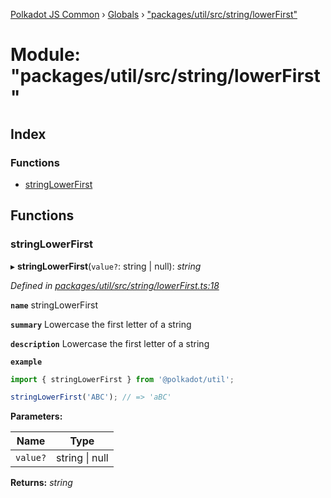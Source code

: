 [Polkadot JS Common](../README.md) › [Globals](../globals.md) › ["packages/util/src/string/lowerFirst"](_packages_util_src_string_lowerfirst_.md)

# Module: "packages/util/src/string/lowerFirst"

## Index

### Functions

* [stringLowerFirst](_packages_util_src_string_lowerfirst_.md#stringlowerfirst)

## Functions

###  stringLowerFirst

▸ **stringLowerFirst**(`value?`: string | null): *string*

*Defined in [packages/util/src/string/lowerFirst.ts:18](https://github.com/polkadot-js/common/blob/5c886b0f/packages/util/src/string/lowerFirst.ts#L18)*

**`name`** stringLowerFirst

**`summary`** Lowercase the first letter of a string

**`description`** 
Lowercase the first letter of a string

**`example`** 
<BR>

```javascript
import { stringLowerFirst } from '@polkadot/util';

stringLowerFirst('ABC'); // => 'aBC'
```

**Parameters:**

Name | Type |
------ | ------ |
`value?` | string &#124; null |

**Returns:** *string*
